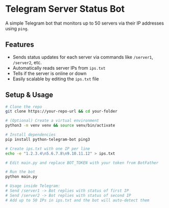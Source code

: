 # Telegram Server Status Bot

A simple Telegram bot that monitors up to 50 servers via their IP addresses using `ping`.

## Features

- Sends status updates for each server via commands like `/server1`, `/server2`, etc.
- Automatically reads server IPs from `ips.txt`
- Tells if the server is online or down
- Easily scalable by editing the `ips.txt` file

## Setup & Usage

```bash
# Clone the repo
git clone https://your-repo-url && cd your-folder

# (Optional) Create a virtual environment
python3 -m venv venv && source venv/bin/activate

# Install dependencies
pip install python-telegram-bot ping3

# Create ips.txt with one IP per line
echo -e "1.2.3.4\n5.6.7.8\n9.10.11.12" > ips.txt

# Edit main.py and replace BOT_TOKEN with your token from BotFather

# Run the bot
python main.py

# Usage inside Telegram:
# Send /server1 -> Bot replies with status of first IP
# Send /server2 -> Bot replies with status of second IP
# Add up to 50 IPs in ips.txt and the bot will auto-detect them

